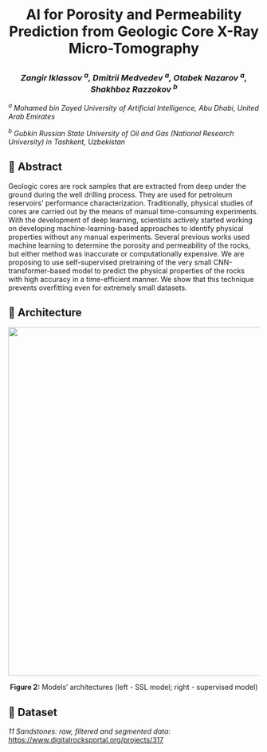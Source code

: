 # <p align="center"> AI for Porosity and Permeability Prediction from Geologic Core X-Ray Micro-Tomography </p>
### <p align="center"><em>Zangir Iklassov <sup>a</sup>, Dmitrii Medvedev <sup>a</sup>, Otabek Nazarov <sup>a</sup>, Shakhboz Razzokov <sup>b</sup></em></p>

<p><em><sup>a</sup> Mohamed bin Zayed University of Artificial Intelligence, Abu Dhabi, United Arab Emirates</em></p>
<p><em><sup>b</sup> Gubkin Russian State University of Oil and Gas (National Research University) in Tashkent, Uzbekistan</em></p>

## 📌  Abstract
Geologic cores are rock samples that are extracted from deep under the ground during the well drilling process. They are used for petroleum reservoirs' performance characterization. Traditionally, physical studies of cores are carried out by the means of manual time-consuming experiments. With the development of deep learning, scientists actively started working on developing machine-learning-based approaches to identify physical properties without any manual experiments. Several previous works used machine learning to determine the porosity and permeability of the rocks, but either method was inaccurate or computationally expensive. We are proposing to use self-supervised pretraining of the very small CNN-transformer-based model to predict the physical properties of the rocks with high accuracy in a time-efficient manner. We show that this technique prevents overfitting even for extremely small datasets.

## 📌  Architecture
<p align="center"><img src="https://user-images.githubusercontent.com/69413364/206890626-5ebcb9ad-b41e-40cf-9b0f-84ea591ec50a.png" width="700" /> </p>
<p align="center"><b>Figure 2:</b> Models’ architectures (left - SSL model; right - supervised model)</p>

## 📌 Dataset
<em>11 Sandstones: raw, filtered and segmented data: </em> https://www.digitalrocksportal.org/projects/317

